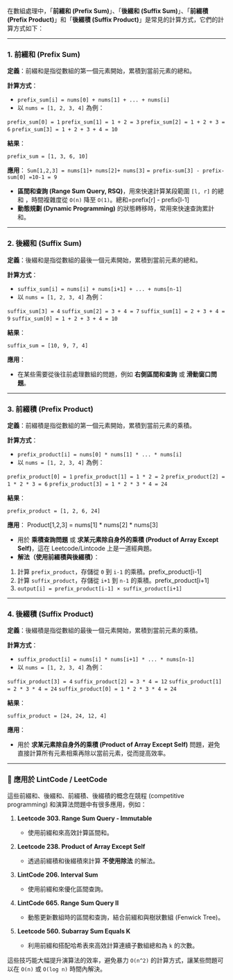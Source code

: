 
在數組處理中，「**前綴和 (Prefix Sum)**」、「**後綴和 (Suffix Sum)**」、「**前綴積 (Prefix Product)**」和「**後綴積 (Suffix Product)**」是常見的計算方式，它們的計算方式如下：

---

### 1. **前綴和 (Prefix Sum)**

**定義**：前綴和是指從數組的第一個元素開始，累積到當前元素的總和。

**計算方式**：

- `prefix_sum[i] = nums[0] + nums[1] + ... + nums[i]`
- 以 `nums = [1, 2, 3, 4]` 為例：


`prefix_sum[0] = 1`
`prefix_sum[1] = 1 + 2 = 3`
`prefix_sum[2] = 1 + 2 + 3 = 6`
`prefix_sum[3] = 1 + 2 + 3 + 4 = 10`

**結果**：

`prefix_sum = [1, 3, 6, 10]`

**應用**：
	`Sum[1,2,3] = nums[1]+ nums[2]+ nums[3]`
	`= prefix-sum[3] - prefix-sum[0] =10-1 = 9` 

- **區間和查詢 (Range Sum Query, RSQ)**，用來快速計算某段範圍 `[l, r]` 的總和 ，時間複雜度從 `O(n)` 降至 `O(1)`。總和=prefix[r] - prefix[l-1]
- **動態規劃 (Dynamic Programming)** 的狀態轉移時，常用來快速查詢累計和。

---

### 2. **後綴和 (Suffix Sum)**

**定義**：後綴和是指從數組的最後一個元素開始，累積到當前元素的總和。

**計算方式**：

- `suffix_sum[i] = nums[i] + nums[i+1] + ... + nums[n-1]`
- 以 `nums = [1, 2, 3, 4]` 為例：

`suffix_sum[3] = 4`
`suffix_sum[2] = 3 + 4 = 7`
`suffix_sum[1] = 2 + 3 + 4 = 9`
`suffix_sum[0] = 1 + 2 + 3 + 4 = 10`

**結果**：

`suffix_sum = [10, 9, 7, 4]`

**應用**：

- 在某些需要從後往前處理數組的問題，例如 **右側區間和查詢** 或 **滑動窗口問題**。

---

### 3. **前綴積 (Prefix Product)**

**定義**：前綴積是指從數組的第一個元素開始，累積到當前元素的乘積。

**計算方式**：

- `prefix_product[i] = nums[0] * nums[1] * ... * nums[i]`
- 以 `nums = [1, 2, 3, 4]` 為例：

`prefix_product[0] = 1`
`prefix_product[1] = 1 * 2 = 2`
`prefix_product[2] = 1 * 2 * 3 = 6`
`prefix_product[3] = 1 * 2 * 3 * 4 = 24`


**結果**：

`prefix_product = [1, 2, 6, 24]`

**應用**：
    Product[1,2,3] = nums[1]  * nums[2]  * nums[3] 

- 用於 **乘積查詢問題** 或 **求某元素除自身外的乘積 (Product of Array Except Self)**，這在 Leetcode/Lintcode 上是一道經典題。
- **解法（使用前綴積與後綴積）**：

1. 計算 `prefix_product`，存儲從 `0` 到 `i-1` 的乘積。prefix_product[i-1] 
2. 計算 `suffix_product`，存儲從 `i+1` 到 `n-1` 的乘積。prefix_product[i+1] 
3. `output[i] = prefix_product[i-1] × suffix_product[i+1]`

---

### 4. **後綴積 (Suffix Product)**

**定義**：後綴積是指從數組的最後一個元素開始，累積到當前元素的乘積。

**計算方式**：

- `suffix_product[i] = nums[i] * nums[i+1] * ... * nums[n-1]`
- 以 `nums = [1, 2, 3, 4]` 為例：

`suffix_product[3] = 4`
`suffix_product[2] = 3 * 4 = 12`
`suffix_product[1] = 2 * 3 * 4 = 24`
`suffix_product[0] = 1 * 2 * 3 * 4 = 24`


**結果**：

`suffix_product = [24, 24, 12, 4]`

**應用**：

- 用於 **求某元素除自身外的乘積 (Product of Array Except Self)** 問題，避免直接計算所有元素相乘再除以當前元素，從而提高效率。

---

### 📌 **應用於 LintCode / LeetCode**

這些前綴和、後綴和、前綴積、後綴積的概念在競程 (competitive programming) 和演算法問題中有很多應用，例如：

1. **Leetcode 303. Range Sum Query - Immutable**
    
    - 使用前綴和來高效計算區間和。
2. **Leetcode 238. Product of Array Except Self**
    
    - 透過前綴積和後綴積來計算 **不使用除法** 的解法。
3. **LintCode 206. Interval Sum**
    
    - 使用前綴和來優化區間查詢。
4. **LintCode 665. Range Sum Query II**
    
    - 動態更新數組時的區間和查詢，結合前綴和與樹狀數組 (Fenwick Tree)。
5. **Leetcode 560. Subarray Sum Equals K**
    
    - 利用前綴和搭配哈希表來高效計算連續子數組總和為 `k` 的次數。

這些技巧能大幅提升演算法的效率，避免暴力 `O(n^2)` 的計算方式，讓某些問題可以在 `O(n)` 或 `O(log n)` 時間內解決。

[^1]: 

[^2]: prefix_sum[0] = 1
	prefix_sum[1] = 1 + 2 = 3
	prefix_sum[2] = 1 + 2 + 3 = 6
	prefix_sum[3] = 1 + 2 + 3 + 4 = 10

